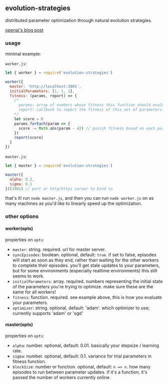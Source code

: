 ## evolution-strategies
distributed parameter optimization through natural evolution strategies.

[openai's blog post](https://blog.openai.com/evolution-strategies/)

### usage
minimal example:

`worker.js`:
```js
let { worker } = require('evolution-strategies')

worker({
  master: 'http://localhost:3001',
  initialParameters: [1, 1, 1],
  fitness: (params, report) => {
    /*
      params: array of numbers whose fitness this function should evaluate
      report: callback to report the fitness of this set of parameters. higher = better
    */
    let score = 0
    params.forEach(param => {
      score -= Math.abs(param - 42) // punish fitness based on each parameter's distance from 42.
    })
    report(score)
  }
})
```

`master.js`:
```js
let { master } = require('evolution-strategies')

master({
  alpha: 0.2,
  sigma: 0.1
})(3001) // port or http/https server to bind to
```

that's it! run `node master.js`, and then you can run `node worker.js` on as many machines as you'd like to linearly speed up the optimization.

### other options

#### worker(opts)
properties on `opts`:
- `master`: string. required. url for master server.
- `syncEpisodes`: boolean. optional, default: `true`. if set to false, episodes will start as soon as they end, rather than waiting for the other workers to complete their episodes. you'll get stale updates to your parameters, but for some environments (especially realtime environments) this still seems to work.
- `initialParameters`: array. required. numbers representing the initial state of the parameters you're trying to optimize. make sure these are the same for all workers!
- `fitness`: function. required. see example above, this is how you evaluate your parameters.
- `optimizer`: string. optional, default: 'adam'. which optimizer to use; currently supports 'adam' or 'sgd'

#### master(opts)
properties on `opts`:
- `alpha`: number. optional, default: 0.01. basically your stepsize / learning rate.
- `sigma`: number. optional, default: 0.1. variance for trial parameters in fitness function.
- `blockSize`: number or function. optional, default: `n => n`. how many episodes to run between parameter updates. if it's a function, it's passed the number of workers currently online.
